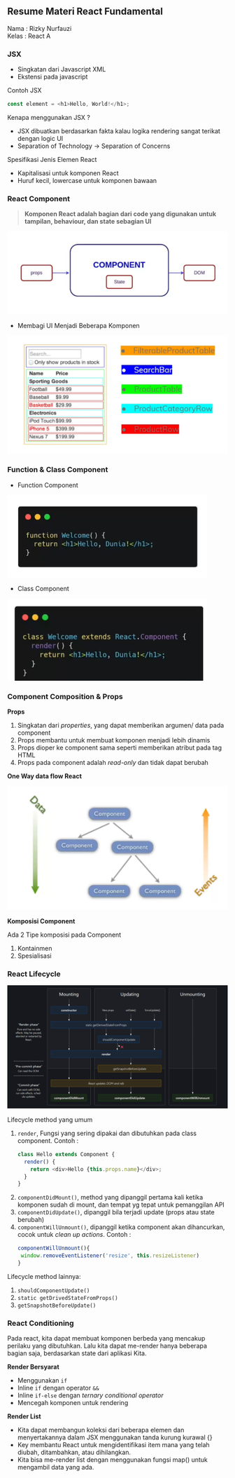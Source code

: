## Resume Materi React Fundamental

Nama : Rizky Nurfauzi  
Kelas : React A

### JSX

- Singkatan dari Javascript XML
- Ekstensi pada javascript

Contoh JSX

```js
const element = <h1>Hello, World!</h1>;
```

Kenapa menggunakan JSX ?

- JSX dibuatkan berdasarkan fakta kalau logika rendering sangat terikat dengan logic UI
- Separation of Technology -> Separation of Concerns

Spesifikasi Jenis Elemen React

- Kapitalisasi untuk komponen React
- Huruf kecil, lowercase untuk komponen bawaan

### React Component

> **Komponen React adalah bagian dari code yang digunakan untuk tampilan, behaviour, dan state sebagian UI**

![React Component](../12_React-Fundamental/Screenshots/reactComponent.png)

- Membagi UI Menjadi Beberapa Komponen

![Membagi Komponen React](../12_React-Fundamental/Screenshots/membagiComponent.png)

### Function & Class Component

- Function Component

![Function Component](../12_React-Fundamental/Screenshots/functionComponent.png)

- Class Component

![Class Component](../12_React-Fundamental/Screenshots/classComponent.png)

### Component Composition & Props

**Props**

1. Singkatan dari _properties_, yang dapat memberikan argumen/ data pada component
2. Props membantu untuk membuat komponen menjadi lebih dinamis
3. Props dioper ke component sama seperti memberikan atribut pada tag HTML
4. Props pada component adalah _read-only_ dan tidak dapat berubah

**One Way data flow React**

![Oneway data flow](../12_React-Fundamental/Screenshots/OneWayDataFlow.png)

**Komposisi Component**

Ada 2 Tipe komposisi pada Component

1. Kontainmen
2. Spesialisasi

### React Lifecycle

![React LifeCycle](../12_React-Fundamental/Screenshots/ReactLifeCycle.png)

Lifecycle method yang umum

1. `render`, Fungsi yang sering dipakai dan dibutuhkan pada class component.
   Contoh :
   ```js
   class Hello extends Component {
     render() {
       return <div>Hello {this.props.name}</div>;
     }
   }
   ```
2. `componentDidMount()`, method yang dipanggil pertama kali ketika komponen sudah di mount, dan tempat yg tepat untuk pemanggilan API
3. `componentDidUpdate()`, dipanggil bila terjadi update (props atau state berubah)
4. `componentWillUnmount()`, dipanggil ketika component akan dihancurkan, cocok untuk _clean up actions_.
   Contoh :
   ```js
   componentWillUnmount(){
    window.removeEventListener('resize', this.resizeListener)
   }
   ```

Lifecycle method lainnya:

1. `shouldComponentUpdate()`
2. `static getDrivedStateFromProps()`
3. `getSnapshotBeforeUpdate()`

### React Conditioning

Pada react, kita dapat membuat komponen berbeda yang mencakup perilaku yang dibutuhkan. Lalu kita dapat me-render hanya beberapa bagian saja, berdasarkan state dari aplikasi Kita.

**Render Bersyarat**

- Menggunakan `if`
- Inline `if` dengan operator `&&`
- Inline `if-else` dengan _ternary conditional operator_
- Mencegah komponen untuk rendering

**Render List**

- Kita dapat membangun koleksi dari beberapa elemen dan menyertakannya dalam JSX menggunakan tanda kurung kurawal {}
- Key membantu React untuk mengidentifikasi item mana yang telah diubah, ditambahkan, atau dihilangkan.
- Kita bisa me-render list dengan menggunakan fungsi map() untuk mengambil data yang ada.
